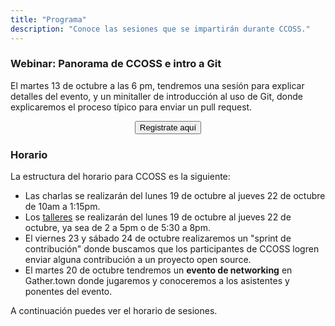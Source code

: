 ```yaml
---
title: "Programa"
description: "Conoce las sesiones que se impartirán durante CCOSS."
---
```

 ### Webinar: Panorama de CCOSS e intro a Git
 El martes 13 de octubre a las 6 pm, tendremos una sesión para explicar detalles del evento, y un minitaller de introducción al uso de Git, donde explicaremos el proceso típico para enviar un pull request.

<center>
<a href="https://us02web.zoom.us/webinar/register/WN_k5_gfcrnRFSD8SbU96rhjg?fbclid=IwAR0BfO-Vsr5cIaitLu2BWLrn1x7VSbtwJAF2S1VPUMkJeh_hosKzTtgrVqA" target="_blank">
 <button type="button" class="btn btn-info">Registrate aquí</button></a>
</center>

### Horario
La estructura del horario para CCOSS es la siguiente:
 * Las charlas se realizarán del lunes 19 de octubre al jueves 22 de octubre de 10am a 1:15pm.
 * Los [talleres](/workshops) se realizarán del lunes 19 de octubre al jueves 22 de octubre, ya sea de 2 a 5pm o de 5:30 a 8pm.
 * El viernes 23 y sábado 24 de octubre realizaremos un "sprint de contribución" donde buscamos que los participantes de CCOSS logren enviar alguna contribución a un proyecto open source.
* El martes 20 de octubre tendremos un **evento de networking** en Gather.town donde jugaremos y conoceremos a los asistentes y ponentes del evento.



A continuación puedes ver el horario de sesiones.